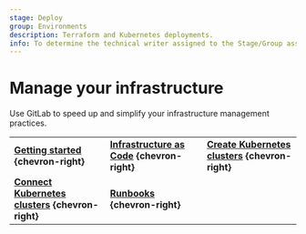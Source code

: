 ```yaml
---
stage: Deploy
group: Environments
description: Terraform and Kubernetes deployments.
info: To determine the technical writer assigned to the Stage/Group associated with this page, see https://handbook.gitlab.com/handbook/product/ux/technical-writing/#assignments
---
```


# Manage your infrastructure

Use GitLab to speed up and simplify your infrastructure management practices.

| | | |
|--|--|--|
| [**Getting started**](../get_started/get_started_managing_infrastructure.md) **{chevron-right}** | [**Infrastructure as Code**](iac/index.md) **{chevron-right}** | [**Create Kubernetes clusters**](../clusters/create/index.md) **{chevron-right}** |
| [**Connect Kubernetes clusters**](../clusters/agent/index.md) **{chevron-right}** | [**Runbooks**](../project/clusters/runbooks/index.md) **{chevron-right}** | |
